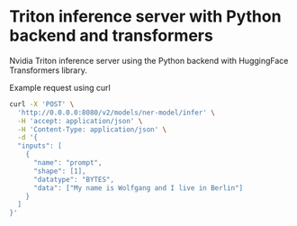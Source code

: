 # Triton inference server with Python backend and transformers

Nvidia Triton inference server using the Python backend with HuggingFace Transformers library.

Example request using curl

```bash
curl -X 'POST' \
  'http://0.0.0.0:8080/v2/models/ner-model/infer' \
  -H 'accept: application/json' \
  -H 'Content-Type: application/json' \
  -d '{
  "inputs": [
    {
      "name": "prompt",
      "shape": [1],
      "datatype": "BYTES",
      "data": ["My name is Wolfgang and I live in Berlin"]
    }
  ]
}'

```
